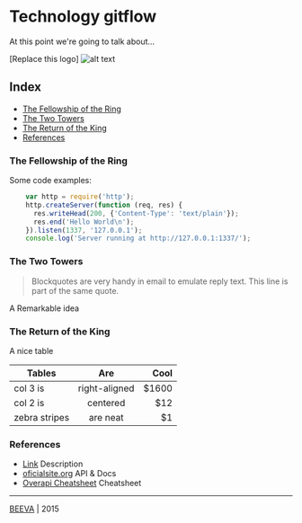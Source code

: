 # Technology gitflow
At this point we're going to talk about...

[Replace this logo] ![alt text](https://github.com/beeva-aidaalonso/beeva-best-practices/blob/develop/devops/gitflow/static/gitflow-icon.png "BEEVA")

## Index

* [The Fellowship of the Ring](#the-fellowship-of-the-ring)
* [The Two Towers](#the-two-towers)
* [The Return of the King](#the-return-of-the-king)
* [References](#references)

### The Fellowship of the Ring 
Some code examples: 
````javascript
    var http = require('http');
    http.createServer(function (req, res) {
      res.writeHead(200, {'Content-Type': 'text/plain'});
      res.end('Hello World\n');
    }).listen(1337, '127.0.0.1');
    console.log('Server running at http://127.0.0.1:1337/');
````

### The Two Towers

> Blockquotes are very handy in email to emulate reply text.
> This line is part of the same quote.

A Remarkable idea


### The Return of the King

A nice table

| Tables        | Are           | Cool  |
| ------------- |:-------------:| -----:|
| col 3 is      | right-aligned | $1600 |
| col 2 is      | centered      |   $12 |
| zebra stripes | are neat      |    $1 |


### References

* [Link](http://www.url.to) Description
* [oficialsite.org](http://www.oficialwebsite.org) API & Docs
* [Overapi Cheatsheet](http://overapi.com/example/) Cheatsheet

___

[BEEVA](http://www.beeva.com) | 2015
